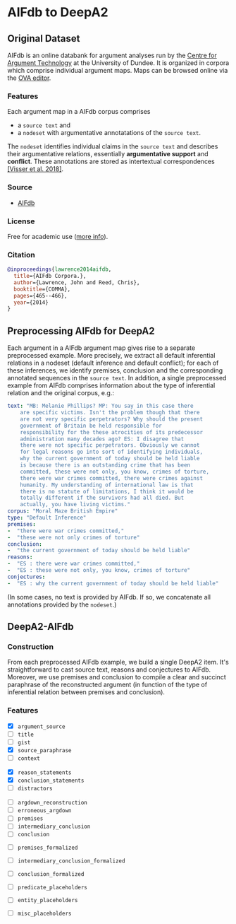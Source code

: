 # AIFdb to DeepA2

## Original Dataset

AIFdb is an online databank for argument analyses run by the [Centre for Argument Technology](https://arg-tech.org/) at the University of Dundee. It is organized in corpora which comprise individual argument maps. Maps can be browsed online via the [OVA editor](https://arg-tech.org/index.php/ova/).

### Features

Each argument map in a AIFdb corpus comprises 

* a `source text` and 
* a `nodeset` with argumentative annotatations of the `source text`.

The `nodeset` identifies individual claims in the `source text` and describes their argumentative relations, essentially **argumentative support** and **conflict**. These annotations are stored as intertextual correspondences [[Visser et al. 2018]](http://aclanthology.lst.uni-saarland.de/L18-1554.pdf).

### Source

* [AIFdb](https://www.aifdb.org/)

### License

Free for academic use ([more info](https://arg-tech.org/index.php/research/argument-corpora/)).

### Citation

```bibtex
@inproceedings{lawrence2014aifdb,
  title={AIFdb Corpora.},
  author={Lawrence, John and Reed, Chris},
  booktitle={COMMA},
  pages={465--466},
  year={2014}
}
```

## Preprocessing AIFdb for DeepA2

Each argument in a AIFdb argument map gives rise to a separate preprocessed example. More precisely, we extract all default inferential relations in a nodeset (default inference and default conflict); for each of these inferences, we identify premises, conclusion and the corresponding annotated sequences in the `source text`. In addition, a single preprocessed example from AIFdb comprises information about the type of inferential relation and the original corpus, e.g.:

```yaml
text: "MB: Melanie Phillips? MP: You say in this case there 
    are specific victims. Isn't the problem though that there 
    are not very specific perpetrators? Why should the present 
    government of Britain be held responsible for 
    responsibility for the these atrocities of its predecessor 
    administration many decades ago? ES: I disagree that 
    there were not specific perpetrators. Obviously we cannot 
    for legal reasons go into sort of identifying individuals, 
    why the current government of today should be held liable 
    is because there is an outstanding crime that has been 
    committed, these were not only, you know, crimes of torture, 
    there were war crimes committed, there were crimes against 
    humanity. My understanding of international law is that 
    there is no statute of limitations, I think it would be 
    totally different if the survivors had all died. But 
    actually, you have living victims."
corpus: "Moral Maze British Empire"
type: "Default Inference"
premises:
-  "there were war crimes committed,"
-  "these were not only crimes of torture"
conclusion:
-  "the current government of today should be held liable"
reasons:
-  "ES : there were war crimes committed,"
-  "ES : these were not only, you know, crimes of torture"
conjectures:
-  "ES : why the current government of today should be held liable"
```

(In some cases, no text is provided by AIFdb. If so, we concatenate all annotations provided by the `nodeset`.)

## DeepA2-AIFdb

### Construction

From each preprocessed AIFdb example, we build a single DeepA2 item. It's straightforward to cast source text, reasons and conjectures to AIFdb. Moreover, we use premises and conclusion to compile a clear and succinct paraphrase of the reconstructed argument (in function of the type of inferential relation between premises and conclusion).


### Features

- [x] `argument_source`
- [ ] `title`
- [ ] `gist`
- [x] `source_paraphrase`
- [ ] `context`

<!-- -->

- [x] `reason_statements`
- [x] `conclusion_statements`
- [ ] `distractors`

<!-- -->

- [ ] `argdown_reconstruction`
- [ ] `erroneous_argdown`
- [ ] `premises`
- [ ] `intermediary_conclusion`
- [ ] `conclusion`

<!-- -->

- [ ] `premises_formalized`
- [ ] `intermediary_conclusion_formalized`
- [ ] `conclusion_formalized`
- [ ] `predicate_placeholders`
- [ ] `entity_placeholders`
- [ ] `misc_placeholders`




